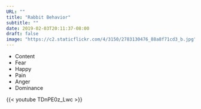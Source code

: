 ```yaml
---
URL: ""
title: "Rabbit Behavior"
subtitle: ""
date: 2019-02-03T20:11:37-08:00
draft: false
image: "https://c2.staticflickr.com/4/3150/2783130476_88a8f71cd3_b.jpg"
---
```



+ Content
+ Fear
+ Happy
+ Pain
+ Anger
+ Dominance

{{< youtube TDnPE0z_Lwc >}}